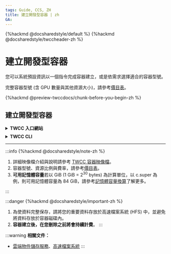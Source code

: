```yaml
---
tags: Guide, CCS, ZH
title: 建立開發型容器 | zh
GA: 
---
```


{%hackmd @docsharedstyle/default %}
{%hackmd @docsharedstyle/twccheader-zh %}

# 建立開發型容器

您可以系統預設資訊以一個指令完成容器建立，或是依需求選擇適合的容器型號。

完整容器型號 (含 GPU 數量與其他資源大小)，請參考[價目表](https://www.twcc.ai/doc?page=price#%E5%AE%B9%E5%99%A8%E9%81%8B%E7%AE%97%E6%9C%8D%E5%8B%99-Container-Compute-Service-CCS)。

{%hackmd @preview-twccdocs/chunk-before-you-begin-zh %}


## 建立開發型容器


<!-- 1 start -->

<details class="docspoiler">

<summary><b>TWCC 入口網站</b></summary>

<br>


- 由服務列表點選「**開發型容器**」，在「**開發型容器管理**」頁面，點擊「**＋建立**」。

![](https://cos.twcc.ai/SYS-MANUAL/uploads/upload_1c43aab7948fc1f045440c590f458fea.png)


* 選擇映像檔類型：您可瀏覽並選擇 NGC 優化之深度學習框架，或直接於左上方搜尋欲使用的框架名稱 (例：PyTorch, TensorFlow...等)。

![](https://cos.twcc.ai/SYS-MANUAL/uploads/upload_a4c9a9e6996f373cc6be68c474257c50.png)


:::warning
{%hackmd @docsharedstyle/tip-zh %}
1. TWCC 提供的 NGC 容器映像檔類型、版本、套件，請參考：[<ins>容器映像檔</ins>](https://man.twcc.ai/@twccdocs/ccs-concept-image-main-zh)[target=_blank]
2. 首次選用後，映像檔會記錄儲存於「**最近使用**」區塊，加快您下次選用的速度。(清除瀏覽器歷史紀錄將會重新記錄)


:::



* 填寫容器基本資訊與硬體規格配置，接著點擊「**下一步：儲存資訊>**」。


![](https://cos.twcc.ai/SYS-MANUAL/uploads/upload_7390690ecd337d3aa94d3792b6aa31e2.png)



* 容器建立後系統會自動掛載高速檔案系統 (HFS) 的兩個目錄 (/home 與 /work) 至容器，以利使用者在運行人工智慧運算時擁有更好的性能，亦可使用 TWCC 雲端物件儲存服務。

![](https://cos.twcc.ai/SYS-MANUAL/uploads/upload_f5b935f93932bb7d4cfd8982701943e5.png)


* 接著點擊「**下一步：環境變數>**」，可設定符合您需求的環境變數，詳細說明與設定範例請參考 [<ins>HowTo：設定環境變數</ins>](https://man.twcc.ai/@preview-twccdocs/howto-ccs-vcs-setup-env-variable-zh)。

![](https://cos.twcc.ai/SYS-MANUAL/uploads/upload_d10aff1357d25a13881c2f17a19f895b.png)



* 點擊「**下一步：檢閱+建立>**」，檢視整個容器的規格和價格，確定後點選「**建立**」即完成。

![](https://cos.twcc.ai/SYS-MANUAL/uploads/upload_7092404d57c8deee086d43b8894fae4f.png)

</details>

<!-- Space -->

<div style="height:8px"></div>

<!-- 2. start -->

<details class="docspoiler">

<summary><b>TWCC CLI</b></summary>

<br>

### 指令

```bash
$ twccli mk ccs [-n] #容器名稱
                [-itype] #映像檔類型
                [-img] #映像檔版本
                [-gpu] #GPU 數量
                [-envk] #環境變數 Key
                [-envv] #環境變數 Value
```
:::info

{%hackmd @twccdocs/cli-parameter-note-zh %}
若不帶任何參數則以預設資訊建立容器：

| 映像檔類型、映像檔 | 容器名稱 |硬體設定|
| -------- | -------- | -------- |
| TensorFlow (latest environment)    | twcc-cli     | 1 GPU + 04 cores + 090GB memory |

- 環境變數詳細說明與設定範例請參考 [<ins>HowTo：設定環境變數</ins>](https://man.twcc.ai/@preview-twccdocs/howto-ccs-vcs-setup-env-variable-zh)。

</div>

### 範例

- 建立名稱為 **`cusccs`**、映像檔類型 **`Caffe2`**，映像檔規格為 **`caffe2-18.08-py3-v1:latest`**、GPU 數量 **`2`** 的容器。

```bash
$ twccli mk ccs -itype "Caffe2" -img "caffe2-18.08-py3-v1:latest" -gpu 2 -n cusccs
```

:::danger
{%hackmd @docsharedstyle/important-zh %}

- 容器名稱命名字元條件：需為**小寫字母或數字**，**首字元需為小寫字母**，**長度 6-16 個字元**。
-  若設定不符合以上條件，將出現以下錯誤訊息：
![](https://cos.twcc.ai/SYS-MANUAL/uploads/upload_095834bd7ee5d99d3a70596a7c462629.png)


<!-- :::spoiler 操作範例截圖(點我)
![](https://cos.twcc.ai/SYS-MANUAL/uploads/upload_753112dc54b2646270806ad6385277ba.png)

::: -->

</details>

---

:::info
{%hackmd @docsharedstyle/note-zh %}
1. 詳細映像檔介紹與說明請參考 [<ins>TWCC 容器映像檔</ins>](https://man.twcc.ai/@twccdocs/ccs-concept-image-main-zh)。<li>容器型號、資源比例與費率，請參考[<ins>價目表</ins>](https://www.twcc.ai/doc?page=price#%E5%AE%B9%E5%99%A8%E9%81%8B%E7%AE%97%E6%9C%8D%E5%8B%99-Container-Compute-Service-CCS)。
2. **可用記憶體容量**若以 GiB (1 GiB =  2<sup>30</sup> bytes) 為計算單位，以 c.super 為例，則可用記憶體容量為 84 GiB，請參考[<ins>記憶體容量換算</ins>](https://man.twcc.ai/@twccdocs/concept-ccs-memory-conversion-zh)了解更多。<br></ol>
:::

:::danger
{%hackmd @docsharedstyle/important-zh %}
1. 為使資料完整保存，請將您的重要資料存放於高速檔案系統 (HFS) 中，並避免將資料存放於容器磁碟內。
2. **容器建立後，在您刪除之前將會持續計費**。
:::

:::warning
<i class="fa fa-book fa-20" aria-hidden="true"></i> **相關文件：** 
- <a href="https://man.twcc.ai/@twccdocs/doc-cos-main-zh"><ins>雲端物件儲存服務</ins></a>、<a href="https://man.twcc.ai/@twccdocs/doc-hfs-main-zh"><ins>高速檔案系統</ins></ins></a>
:::
